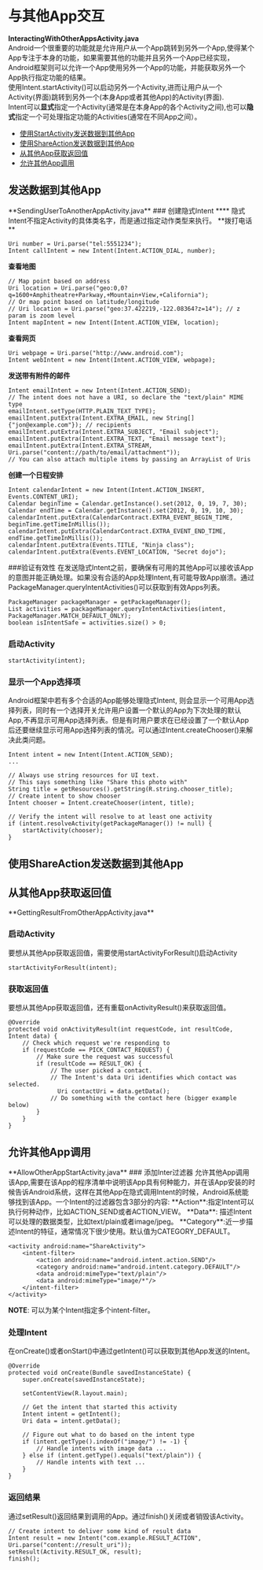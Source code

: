 # 与其他App交互
**InteractingWithOtherAppsActivity.java**  
Android一个很重要的功能就是允许用户从一个App跳转到另外一个App,使得某个App专注于本身的功能，如果需要其他的功能并且另外一个App已经实现，Android框架则可以允许一个App使用另外一个App的功能，并能获取另外一个App执行指定功能的结果。  
使用Intent.startActivity()可以启动另外一个Activity,进而让用户从一个Activity(界面)跳转到另外一个(本身App或者其他App)的Activity(界面).  
Intent可以**显式**指定一个Activity(通常是在本身App的各个Activity之间),也可以**隐式**指定一个可处理指定功能的Activities(通常在不同App之间）。  

* [使用StartActivity发送数据到其他App](#sendUsersToAnotherAppWithStartActivity)
* [使用ShareAction发送数据到其他App](#sendUsersToAnotherAppWithShareAction)
* [从其他App获取返回值](#getResultFromAnotherApp)
* [允许其他App调用](#allowOtherAppInvoke)

<h2 id="sendUsersToAnotherAppWithStartActivity">发送数据到其他App</h2>
**SendingUserToAnotherAppActivity.java**
### 创建隐式Intent
****
隐式Intent不指定Activity的具体类名字，而是通过指定动作类型来执行。  
**拨打电话**  

```
Uri number = Uri.parse("tel:5551234");
Intent callIntent = new Intent(Intent.ACTION_DIAL, number);
```
**查看地图** 
 
```
// Map point based on address
Uri location = Uri.parse("geo:0,0?q=1600+Amphitheatre+Parkway,+Mountain+View,+California");
// Or map point based on latitude/longitude
// Uri location = Uri.parse("geo:37.422219,-122.08364?z=14"); // z param is zoom level
Intent mapIntent = new Intent(Intent.ACTION_VIEW, location);
```
**查看网页**

```
Uri webpage = Uri.parse("http://www.android.com");
Intent webIntent = new Intent(Intent.ACTION_VIEW, webpage);
```

**发送带有附件的邮件**

```
Intent emailIntent = new Intent(Intent.ACTION_SEND);
// The intent does not have a URI, so declare the "text/plain" MIME type
emailIntent.setType(HTTP.PLAIN_TEXT_TYPE);
emailIntent.putExtra(Intent.EXTRA_EMAIL, new String[] {"jon@example.com"}); // recipients
emailIntent.putExtra(Intent.EXTRA_SUBJECT, "Email subject");
emailIntent.putExtra(Intent.EXTRA_TEXT, "Email message text");
emailIntent.putExtra(Intent.EXTRA_STREAM, Uri.parse("content://path/to/email/attachment"));
// You can also attach multiple items by passing an ArrayList of Uris
```
**创建一个日程安排**

```
Intent calendarIntent = new Intent(Intent.ACTION_INSERT, Events.CONTENT_URI);
Calendar beginTime = Calendar.getInstance().set(2012, 0, 19, 7, 30);
Calendar endTime = Calendar.getInstance().set(2012, 0, 19, 10, 30);
calendarIntent.putExtra(CalendarContract.EXTRA_EVENT_BEGIN_TIME, beginTime.getTimeInMillis());
calendarIntent.putExtra(CalendarContract.EXTRA_EVENT_END_TIME, endTime.getTimeInMillis());
calendarIntent.putExtra(Events.TITLE, "Ninja class");
calendarIntent.putExtra(Events.EVENT_LOCATION, "Secret dojo");
```
###验证有效性
在发送隐式Intent之前，要确保有可用的其他App可以接收该App的意图并能正确处理。如果没有合适的App处理Intent,有可能导致App崩溃。通过PackageManager.queryIntentActivities()可以获取到有效Apps列表。

```
PackageManager packageManager = getPackageManager();
List activities = packageManager.queryIntentActivities(intent, PackageManager.MATCH_DEFAULT_ONLY);
boolean isIntentSafe = activities.size() > 0;
```
### 启动Activity

`startActivity(intent);`
### 显示一个App选择项
Android框架中若有多个合适的App能够处理隐式Intent, 则会显示一个可用App选择列表，同时有一个选择开关允许用户设置一个默认的App为下次处理的默认App,不再显示可用App选择列表。但是有时用户要求在已经设置了一个默认App后还要继续显示可用App选择列表的情况。可以通过Intent.createChooser()来解决此类问题。

```
Intent intent = new Intent(Intent.ACTION_SEND);
...

// Always use string resources for UI text.
// This says something like "Share this photo with"
String title = getResources().getString(R.string.chooser_title);
// Create intent to show chooser
Intent chooser = Intent.createChooser(intent, title);

// Verify the intent will resolve to at least one activity
if (intent.resolveActivity(getPackageManager()) != null) {
    startActivity(chooser);
}
```

<h2 id="sendUsersToAnotherAppWithShareAction">使用ShareAction发送数据到其他App</h2>
<h2 id="getResultFromAnotherApp">从其他App获取返回值</h2>
**GettingResultFromOtherAppActivity.java**

### 启动Activity
要想从其他App获取返回值，需要使用startActivityForResult()启动Activity

`startActivityForResult(intent);`

### 获取返回值
要想从其他App获取返回值，还有重载onActivityResult()来获取返回值。

```
@Override
protected void onActivityResult(int requestCode, int resultCode, Intent data) {
    // Check which request we're responding to
    if (requestCode == PICK_CONTACT_REQUEST) {
        // Make sure the request was successful
        if (resultCode == RESULT_OK) {
            // The user picked a contact.
            // The Intent's data Uri identifies which contact was selected.
			  Uri contactUri = data.getData();
            // Do something with the contact here (bigger example below)
        }
    }
}
```

<h2 id="allowOtherAppInvoke">允许其他App调用</h2>
**AllowOtherAppStartActivity.java**
### 添加Inter过滤器
允许其他App调用该App,需要在该App的程序清单中说明该App具有何种能力，并在该App安装的时候告诉Android系统，这样在其他App在隐式调用Intent的时候，Android系统能够找到该App。一个Intent的过滤器包含3部分的内容:  
**Action**:指定Intent可以执行何种动作，比如ACTION_SEND或者ACTION_VIEW。  
**Data**: 描述Intent可以处理的数据类型，比如text/plain或者image/jpeg。  
**Category**:近一步描述Intent的特征，通常情况下很少使用。默认值为CATEGORY_DEFAULT。

```
<activity android:name="ShareActivity">
    <intent-filter>
        <action android:name="android.intent.action.SEND"/>
        <category android:name="android.intent.category.DEFAULT"/>
        <data android:mimeType="text/plain"/>
        <data android:mimeType="image/*"/>
    </intent-filter>
</activity>
```
**NOTE**: 可以为某个Intent指定多个intent-filter。
### 处理Intent
在onCreate()或者onStart()中通过getIntent()可以获取到其他App发送的Intent。

```
@Override
protected void onCreate(Bundle savedInstanceState) {
    super.onCreate(savedInstanceState);

    setContentView(R.layout.main);

    // Get the intent that started this activity
    Intent intent = getIntent();
    Uri data = intent.getData();

    // Figure out what to do based on the intent type
    if (intent.getType().indexOf("image/") != -1) {
        // Handle intents with image data ...
    } else if (intent.getType().equals("text/plain")) {
        // Handle intents with text ...
    }
}
```
### 返回结果
通过setResult()返回结果到调用的App。通过finish()关闭或者销毁该Activity。

```
// Create intent to deliver some kind of result data
Intent result = new Intent("com.example.RESULT_ACTION", Uri.parse("content://result_uri"));
setResult(Activity.RESULT_OK, result);
finish();
```

